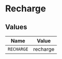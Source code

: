 # Recharge


## Values

| Name       | Value      |
| ---------- | ---------- |
| `RECHARGE` | recharge   |